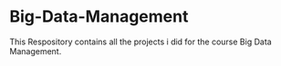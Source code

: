 # Big-Data-Management
This Respository contains all the projects i did for the course Big Data Management.

